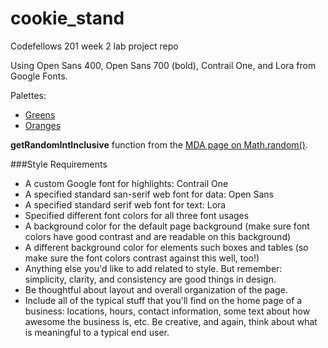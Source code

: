 # cookie_stand
Codefellows 201 week 2 lab project repo

Using Open Sans 400, Open Sans 700 (bold), Contrail One, and Lora from Google Fonts.

Palettes:

* [Greens](http://paletton.com/palette.php?uid=32D0u0kdp697dgQ6S8piZ5foE3Z)
* [Oranges](https://color.adobe.com/create/color-wheel/?base=2&rule=Complementary&selected=1&name=My%20Color%20Theme&mode=rgb&rgbvalues=0.3980392156862745,0.1604607887200823,0.07871337298964533,0.9980392156862745,0.5508458779468725,0.3969729015201587,0.6980392156862745,0.3333333333333333,0.20784313725490197,0.03890945142101784,0.3980392156862745,0.3189725872626944,0.207843137254902,0.6980392156862745,0.5901168014376957&swatchOrder=0,1,2,3,4)

**getRandomIntInclusive** function from the [MDA page on Math.random()](https://developer.mozilla.org/en-US/docs/Web/JavaScript/Reference/Global_Objects/Math/random).

###Style Requirements

* A custom Google font for highlights: Contrail One
* A specified standard san-serif web font for data: Open Sans
* A specified standard serif web font for text: Lora
* Specified different font colors for all three font usages
* A background color for the default page background (make sure font colors have good contrast and are readable on this background)
* A different background color for elements such boxes and tables (so make sure the font colors contrast against this well, too!)
* Anything else you'd like to add related to style. But remember: simplicity, clarity, and consistency are good things in design.
* Be thoughtful about layout and overall organization of the page.
* Include all of the typical stuff that you'll find on the home page of a business: locations, hours, contact information, some text about how awesome the business is, etc. Be creative, and again, think about what is meaningful to a typical end user.
